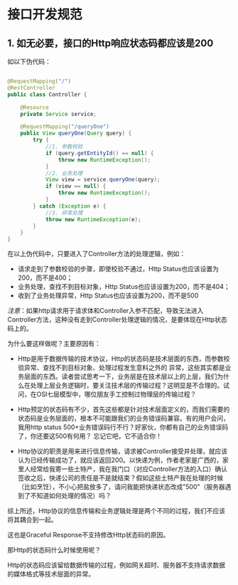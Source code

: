 # 接口开发规范

## 1. 如无必要，接口的Http响应状态码都应该是200 

如以下伪代码：

```java

@RequestMapping("/")
@RestController
public class Controller {

    @Resource
    private Service service;

    @RequestMapping("/queryOne")
    public View queryOne(Query query) {
        try {
            //1. 参数校验
            if (query.getEntityId() == null) {
                throw new RuntimeException();
            }
            //2. 业务处理
            View view = service.queryOne(query);
            if (view == null) {
                throw new RuntimeException();
            }
        } catch (Exception e) {
            //3. 异常处理
            throw new RuntimeException(e);
        }
    }
}

```
在以上伪代码中，只要进入了Controller方法的处理逻辑，例如：

- 请求走到了参数校验的步骤，即使校验不通过，Http Status也应该设置为200，而不是400；
- 业务处理，查找不到目标对象，Http Status也应该设置为200，而不是404；
- 收到了业务处理异常，Http Status也应该设置为200，而不是500

*注意*：如果http请求用于请求体和Controller入参不匹配，导致无法进入Controller方法，这种没有走到Controller处理逻辑的情况，是要体现在Http状态码上的。

为什么要这样做呢？主要原因有：

- Http是用于数据传输的技术协议，Http的状态码是技术层面的东西，而参数校验异常、查找不到目标对象、处理过程发生意料之外的
异常，这些其实都是业务层面的东西。读者尝试思考一下，业务层是在技术层以上的上层，我们为什么在处理上层业务逻辑时，要关注技术层的传输过程？这明显是不合理的。试问，在OSI七层模型中，哪位朋友手工控制过物理层的传输过程？

- Http预定的状态码有不少，首先这些都是针对技术层面定义的，而我们需要的状态码是业务层面的，根本不可能跟我们的业务错误码兼容。有的用户会问，我用http status 500+业务错误码行不行？好家伙，你都有自己的业务错误码了，你还要这500有何用？ 忘记它吧，它不适合你！

- Http协议的职责是用来进行信息传输，请求被Controller接受并处理，就应该认为已经传输成功了，就应该返回200。以快递为例，作者老家是广西的，家里人经常给我寄一些土特产，我在我门口（对应Controller方法的入口）确认签收之后，快递公司的责任是不是就结束？假如这些土特产我在处理的时候（比如烹饪），不小心把盐放多了，请问我能把快递状态改成"500"（服务器遇到了不知道如何处理的情况）吗？

综上所述，Http协议的信息传输和业务逻辑处理是两个不同的过程，我们不应该将其耦合到一起。

这也是Graceful Response不支持修改Http状态码的原因。

那Http的状态码什么时候使用呢？

Http的状态码应该留给数据传输的过程，例如网关超时、服务器不支持请求数据的媒体格式等技术层面的异常。





